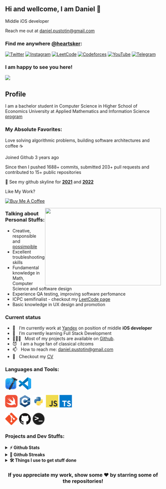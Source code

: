 ## Hi and wellcome, I am Daniel 👋
Middle iOS developer

Reach me out at daniel.pustotin@gmail.com
### Find me anywhere [@heartsker](https://t.me/heartsker):

[![Twitter](https://img.shields.io/badge/Twitter-%231DA1F2.svg?style=for-the-badge&logo=Twitter&logoColor=white)](https://twitter.com/heartsker)
[![Instagram](https://img.shields.io/badge/Instagram-%23E4405F.svg?style=for-the-badge&logo=Instagram&logoColor=white)](https://instagram.com/_heartsker/)
[![LeetCode](https://img.shields.io/badge/LeetCode-000000?style=for-the-badge&logo=LeetCode&logoColor=#d16c06)](https://leetcode.com/heartsker/)
[![Codeforces](https://img.shields.io/badge/Codeforces-445f9d?style=for-the-badge&logo=Codeforces&logoColor=yellow)](https://codeforces.com/profile/heartsker)
[![YouTube](https://img.shields.io/badge/YouTube-%23FF0000.svg?style=for-the-badge&logo=YouTube&logoColor=white)](https://www.youtube.com/channel/UC_5MUv10YXho4snIkQH0rnQ)
[![Telegram](https://img.shields.io/badge/Telegram-2CA5E0?style=for-the-badge&logo=telegram&logoColor=white)](https://t.me/heartsker)

### I am happy to see you here!
![](https://visitor-badge.glitch.me/badge?page_id=heartsker.heartsker&left_color=red&right_color=black)

## Profile

I am a bachelor student in Computer Science in Higher School of Economics University at Applied Mathematics and Information Science [program](https://www.hse.ru/en/ba/ami/)

### My Absolute Favorites:
Love solving algorithmic problems, building software architectures and coffee ☕️

Joined Github 3 years ago

Since then I pushed 1688+ commits, submitted 203+ pull requests and contributed to 15+ public repositories

🌇 See my github skyline for [**2021**](https://skyline.github.com/heartsker/2021) and [**2022**](https://skyline.github.com/heartsker/2022)

Like My Work?

<a href="https://www.buymeacoffee.com/heartsker" target="_blank"><img src="https://cdn.buymeacoffee.com/buttons/v2/default-yellow.png" alt="Buy Me A Coffee" height="60px" width="217px" ></a>

<img align="right" height="250" width="375" alt="" src="https://raw.githubusercontent.com/heartsker/heartsker/main/resourses/capoo_coffee.gif" />

### Talking about Personal Stuffs:

* Creative, responsible and [possimpible](https://youtu.be/GuLcxg5VGuo)
* Excellent troubleshooting skills
* Fundamental knowledge in Math, Computer Science and software design
* Experience QA testing, improving software perfomance
* ICPC semifinalist - checkout my [LeetCode page](https://leetcode.com/heartsker/)
* Basic knowledge in UX design and promotion

### Current status

- 🍎 &nbsp; I’m currently work at [Yandex](https://yandex.com/maps/?ll=10.854186%2C49.182076&z=4) on position of middle **iOS developer**
- 🚀 &nbsp; I’m currently learning Full Stack Development
- 👨🏻‍💻 &nbsp; Most of my projects are available on [Github](https://github.com/heartsker?tab=repositories).
- 😈 &nbsp; I am a huge fan of classical citcoms
- 📫 &nbsp; How to reach me: daniel.pustotin@gmail.com
- 📝 &nbsp; Checkout my [CV](https://heartsker.github.io/CV)

### Languages and Tools:

<code><img height="40" src="https://raw.githubusercontent.com/github/explore/80688e429a7d4ef2fca1e82350fe8e3517d3494d/topics/xcode/xcode.png" alt="xcode"></code>
<code><img height="40" src="https://raw.githubusercontent.com/devicons/devicon/master/icons/vscode/vscode-original.svg" alt="vscode"></code>

<code><img height="40" src="https://raw.githubusercontent.com/github/explore/80688e429a7d4ef2fca1e82350fe8e3517d3494d/topics/swift/swift.png" alt="swift"></code>
<code><img height="40" src="https://raw.githubusercontent.com/github/explore/80688e429a7d4ef2fca1e82350fe8e3517d3494d/topics/cpp/cpp.png" alt="cpp"></code>
<code><img height="40" src="https://raw.githubusercontent.com/github/explore/80688e429a7d4ef2fca1e82350fe8e3517d3494d/topics/python/python.png" alt="python"></code>
<code><img height="40" src="https://raw.githubusercontent.com/github/explore/80688e429a7d4ef2fca1e82350fe8e3517d3494d/topics/javascript/javascript.png" alt="javascript"></code>
<code><img height="40" src="https://raw.githubusercontent.com/github/explore/80688e429a7d4ef2fca1e82350fe8e3517d3494d/topics/typescript/typescript.png" alt="typescript"></code>

<code><img height="40" src="https://raw.githubusercontent.com/devicons/devicon/master/icons/git/git-original.svg" alt="git"></code>
<code><img height="40" src="https://raw.githubusercontent.com/devicons/devicon/master/icons/github/github-original.svg" alt="github"></code>
<code><img height="40" src="https://raw.githubusercontent.com/github/explore/80688e429a7d4ef2fca1e82350fe8e3517d3494d/topics/terminal/terminal.png" alt="terminal"></code>

### Projects and Dev Stuffs:

<details>
  <summary><b>⚡️ Github Stats</b></summary>
  <br />
  <img height="180em" src="https://github-readme-stats.vercel.app/api?username=heartsker&show_icons=true&hide_border=true&&count_private=true&include_all_commits=true" />
  <img height="180em" src="https://github-readme-stats.vercel.app/api/top-langs/?username=heartsker&exclude_repo=KNN-Image-Classification&show_icons=true&hide_border=true&layout=compact&langs_count=8"/>
</details>

<details>	
  <summary><b>🚀 Github Streaks</b></summary>

  <br />
  <img height="180em" src="https://github-readme-streak-stats.herokuapp.com/?user=heartsker&hide_border=true" />
</details>

<details>
  <img align="right" height="250" width="375" alt="" src="https://raw.githubusercontent.com/heartsker/heartsker/main/resourses/capoo_strong.gif"/>
  <br/>
  <summary><b>🛠 Things I use to get stuff done</b></summary>
  	<ul>
  	    <li><b>OS:</b> MacOS 12.3</li>
	    <li><b>Laptop: </b> MacBookPro 16" 2021 M1Pro</li>
	    <li><b>Terminal: </b>Oh My Zsh</li>
	    <li><b>Code Editor:</b>
        <ul>
          <li>VSCode - The best editor out there</li>
          <li>Xcode - Every project needs its colors</li>
        </ul>
	    <br/>
	</ul>	
</details>

<div align="center">

### If you appreciate my work, show some ❤️ by starring some of the repositories!

</div>

